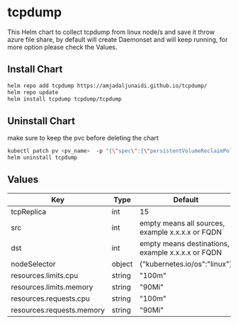# tcpdump
This Helm chart to collect tcpdump from linux node/s and save it throw azure file share, by default will create Daemonset and will keep running, for more option please check the Values.


## Install Chart

```bash
helm repo add tcpdump https://amjadaljunaidi.github.io/tcpdump/
helm repo update
helm install tcpdump tcpdump/tcpdump
```



## Uninstall Chart
make sure to keep the pvc before deleting the chart
```bash
kubectl patch pv <pv_name>  -p "{\"spec\":{\"persistentVolumeReclaimPolicy\":\"Retain\"}}"
helm uninstall tcpdump
```

## Values
| Key | Type | Default |
|-----|------|---------|
| tcpReplica   |   int   |   15      |
| src   |  int    |  empty means all sources, example x.x.x.x or FQDN     |
| dst   |   int   |  empty means destinations, example x.x.x.x or FQDN    | 
| nodeSelector  |   object   |   {"kubernetes.io/os":"linux"}      |
| resources.limits.cpu    |   string   |     "100m"    | 
| resources.limits.memory    |  string    |    "90Mi"     |
| resources.requests.cpu    |    string  |      "100m"   | 
| resources.requests.memory    |  string    |    "90Mi"     |
